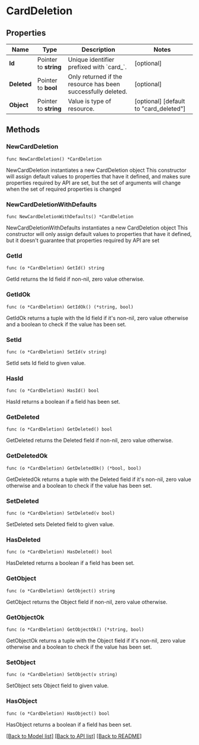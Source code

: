 # CardDeletion

## Properties

Name | Type | Description | Notes
------------ | ------------- | ------------- | -------------
**Id** | Pointer to **string** | Unique identifier prefixed with &#x60;card_&#x60;. | [optional] 
**Deleted** | Pointer to **bool** | Only returned if the resource has been successfully deleted. | [optional] 
**Object** | Pointer to **string** | Value is type of resource. | [optional] [default to "card_deleted"]

## Methods

### NewCardDeletion

`func NewCardDeletion() *CardDeletion`

NewCardDeletion instantiates a new CardDeletion object
This constructor will assign default values to properties that have it defined,
and makes sure properties required by API are set, but the set of arguments
will change when the set of required properties is changed

### NewCardDeletionWithDefaults

`func NewCardDeletionWithDefaults() *CardDeletion`

NewCardDeletionWithDefaults instantiates a new CardDeletion object
This constructor will only assign default values to properties that have it defined,
but it doesn't guarantee that properties required by API are set

### GetId

`func (o *CardDeletion) GetId() string`

GetId returns the Id field if non-nil, zero value otherwise.

### GetIdOk

`func (o *CardDeletion) GetIdOk() (*string, bool)`

GetIdOk returns a tuple with the Id field if it's non-nil, zero value otherwise
and a boolean to check if the value has been set.

### SetId

`func (o *CardDeletion) SetId(v string)`

SetId sets Id field to given value.

### HasId

`func (o *CardDeletion) HasId() bool`

HasId returns a boolean if a field has been set.

### GetDeleted

`func (o *CardDeletion) GetDeleted() bool`

GetDeleted returns the Deleted field if non-nil, zero value otherwise.

### GetDeletedOk

`func (o *CardDeletion) GetDeletedOk() (*bool, bool)`

GetDeletedOk returns a tuple with the Deleted field if it's non-nil, zero value otherwise
and a boolean to check if the value has been set.

### SetDeleted

`func (o *CardDeletion) SetDeleted(v bool)`

SetDeleted sets Deleted field to given value.

### HasDeleted

`func (o *CardDeletion) HasDeleted() bool`

HasDeleted returns a boolean if a field has been set.

### GetObject

`func (o *CardDeletion) GetObject() string`

GetObject returns the Object field if non-nil, zero value otherwise.

### GetObjectOk

`func (o *CardDeletion) GetObjectOk() (*string, bool)`

GetObjectOk returns a tuple with the Object field if it's non-nil, zero value otherwise
and a boolean to check if the value has been set.

### SetObject

`func (o *CardDeletion) SetObject(v string)`

SetObject sets Object field to given value.

### HasObject

`func (o *CardDeletion) HasObject() bool`

HasObject returns a boolean if a field has been set.


[[Back to Model list]](../README.md#documentation-for-models) [[Back to API list]](../README.md#documentation-for-api-endpoints) [[Back to README]](../README.md)


